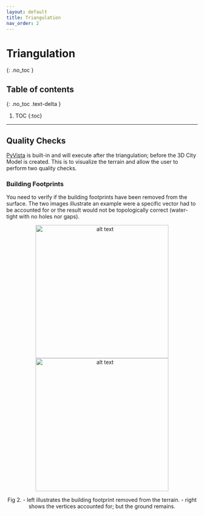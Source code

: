 ```yaml
---
layout: default
title: Triangulation
nav_order: 2
---
```


# Triangulation
{: .no_toc }

## Table of contents
{: .no_toc .text-delta }

1. TOC
{:toc}

---

## Quality Checks

[PyVista](https://www.pyvista.org/) is built-in and will execute after the triangulation; before the 3D City Model is created. This is to visualize the terrain and allow the user to perform two quality checks.


### Building Footprints

You need to verify if the building footprints have been removed from the surface. The two images illustrate an example were a specific vector had to be accounted for or the result would not be topologically correct (water-tight with no holes nor gaps).

<p align="center">
  <img src="{{site.baseurl | prepend: site.url}}/img/fp01.png" alt="alt text" width="350" height="350">  <img src="{{site.baseurl | prepend: site.url}}/img/fp02.png" alt="alt text" width="350" height="350">
</p> 
<p align="center">
    Fig 2. - left illustrates the building footprint removed from the terrain. - right shows the vertices accounted for; but the ground remains.
</p>
